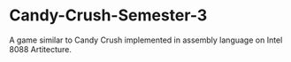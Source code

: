 # Candy-Crush-Semester-3
A game similar to Candy Crush implemented in assembly language on Intel 8088 Artitecture.

